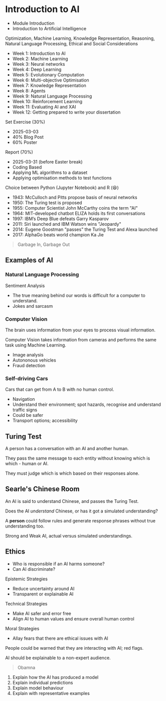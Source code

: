 # Introduction to AI

- Module Introduction
- Introduction to Artificial Intelligence

Optimization, Machine Learning, Knowledge Representation, Reasoning, Natural Language Processing, Ethical and Social Considerations

- Week 1: Introduction to AI
- Week 2: Machine Learning
- Week 3: Neural networks
- Week 4: Deep Learning
- Week 5: Evolutionary Computation
- Week 6: Multi-objective Optimisation
- Week 7: Knowledge Representation
- Week 8: Agents
- Week 9: Natural Language Processing
- Week 10: Reinforcement Learning
- Week 11: Evaluating AI and XAI
- Week 12: Getting prepared to write your dissertation


Set Exercise (30%)
- 2025-03-03
- 40% Blog Post
- 60% Poster

Report (70%)
- 2025-03-31 (before Easter break)
- Coding Based
- Applying ML algorithms to a dataset
- Applying optimisation methods to test functions

Choice between Python (Jupyter Notebook) and R (:laughing:)


- 1943: McCulloch and Pitts propose basis of neural networks
- 1950: The Turing test is proposed
- 1955: Computer Scientist John McCarthy coins the term "AI"
- 1964: MIT-developed chatbot ELIZA holds its first conversations
- 1997: IBM’s Deep Blue defeats Garry Kasparov
- 2011: Siri launched and IBM Watson wins "Jeopardy"
- 2014: Eugene Goostman "passes" the Turing Test and Alexa launched
- 2017: AlphaGo beats world champion Ka Jie

> Garbage In, Garbage Out

## Examples of AI

### Natural Language Processing

Sentiment Analysis
- The true meaning behind our words is difficult for a computer to understand.
- Jokes and sarcasm

### Computer Vision

The brain uses information from your eyes to process visual information.

Computer Vision takes information from cameras and performs the same task using Machine Learning.

- Image analysis
- Autononous vehicles
- Fraud detection

### Self-driving Cars

Cars that can get from A to B with no human control.

- Navigation
- Understand their environment; spot hazards, recognise and understand traffic signs
- Could be safer
- Transport options; accessibility

## Turing Test

A person has a conversation with an AI and another human.

They pass the same message to each entity without knowing which is which - human or AI.

They must judge which is which based on their responses alone.

## Searle's Chinese Room

An AI is said to understand Chinese, and passes the Turing Test.

Does the AI *understand* Chinese, or has it got a simulated understanding?

A **person** could follow rules and generate response phrases without true understanding too.

Strong and Weak AI, actual versus simulated understandings.

## Ethics

- Who is responsible if an AI harms someone?
- Can AI discriminate?

Epistemic Strategies
- Reduce uncertainty around AI
- Transparent or explainable AI

Technical Strategies
- Make AI safer and error free
- Align AI to human values and ensure overall human control

Moral Strategies
- Allay fears that there are ethical issues with AI

People could be warned that they are interacting with AI; red flags.

AI should be explainable to a non-expert audience.

> Obamna

1. Explain how the AI has produced a model
2. Explain individual predictions
3. Explain model behaviour
4. Explain with representative examples
